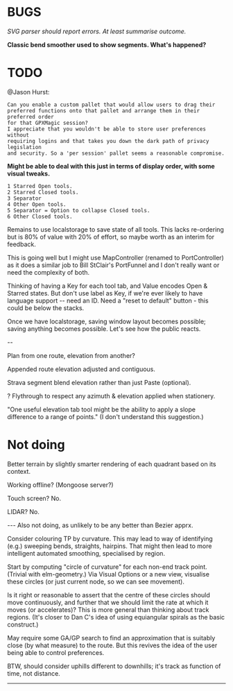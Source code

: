 

# BUGS

_SVG parser should report errors. At least summarise outcome._

**Classic bend smoother used to show segments. What's happened?**

# TODO

@Jason Hurst:

    Can you enable a custom pallet that would allow users to drag their 
    preferred functions onto that pallet and arrange them in their preferred order 
    for that GPXMagic session?
    I appreciate that you wouldn't be able to store user preferences without 
    requiring logins and that takes you down the dark path of privacy legislation 
    and security. So a 'per session' pallet seems a reasonable compromise.
    
**Might be able to deal with this just in terms of display order, with some visual tweaks.**

    1 Starred Open tools.
    2 Starred Closed tools.
    3 Separator
    4 Other Open tools.
    5 Separator = Option to collapse Closed tools.
    6 Other Closed tools.

Remains to use localstorage to save state of all tools.
This lacks re-ordering but is 80% of value with 20% of effort, so maybe worth as an interim for feedback.

This is going well but I might use MapController (renamed to PortController) as it does a similar job
to Bill StClair's PortFunnel and I don't really want or need the complexity of both.

Thinking of having a Key for each tool tab, and Value encodes Open & Starred states.
But don't use label as Key, if we're ever likely to have language support -- need an ID.
Need a "reset to default" button - this could be below the stacks.

Once we have localstorage, saving window layout becomes possible; saving anything becomes possible.
Let's see how the public reacts.

--

Plan from one route, elevation from another?

Appended route elevation adjusted and contiguous.

Strava segment blend elevation rather than just Paste (optional).

? Flythrough to respect any azimuth & elevation applied when stationery.

"One useful elevation tab tool might be the ability to apply a slope difference to a range of points."
(I don't understand this suggestion.)

# Not doing

Better terrain by slightly smarter rendering of each quadrant based on its context.

Working offline? (Mongoose server?)

Touch screen? No.

LIDAR? No.

--- Also not doing, as unlikely to be any better than Bezier apprx.

Consider colouring TP by curvature.
This may lead to way of identifying (e.g.) sweeping bends, straights, hairpins.
That might then lead to more intelligent automated smoothing, specialised by region.

Start by computing "circle of curvature" for each non-end track point. (Trivial with elm-geometry.)
Via Visual Options or a new view, visualise these circles (or just current node, so we can see movement).

Is it right or reasonable to assert that the centre of these circles should move continuously,
and further that we should limit the rate at which it moves (or accelerates)?
This is more general than thinking about track regions.
(It's closer to Dan C's idea of using equiangular spirals as the basic construct.)

May require some GA/GP search to find an approximation that is suitably close (by what measure) to the route.
But this revives the idea of the user being able to control preferences.

BTW, should consider uphills different to downhills; it's track as function of time, not distance.

---

